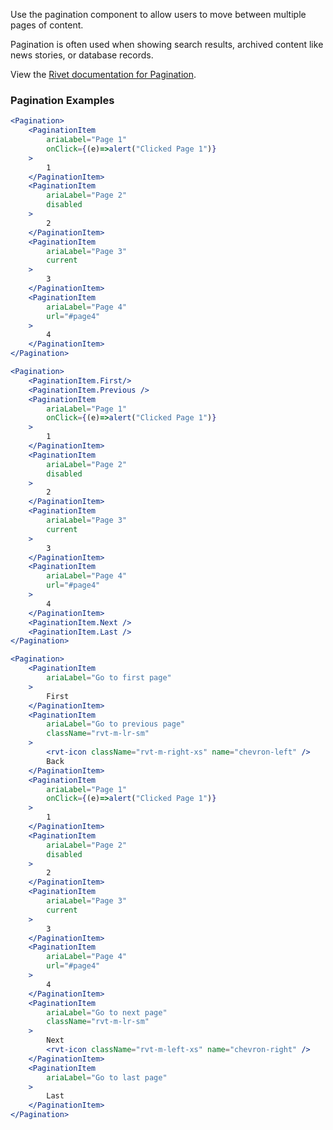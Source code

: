 Use the pagination component to allow users to move between multiple pages of content.

Pagination is often used when showing search results, archived content like news stories, or database records.

View the [Rivet documentation for Pagination](https://rivet.iu.edu/components/pagination/).

### Pagination Examples

<!-- prettier-ignore-start -->
```jsx
<Pagination>
    <PaginationItem
        ariaLabel="Page 1"
        onClick={(e)=>alert("Clicked Page 1")}
    >
        1
    </PaginationItem>
    <PaginationItem
        ariaLabel="Page 2"
        disabled
    >
        2
    </PaginationItem>
    <PaginationItem
        ariaLabel="Page 3"
        current
    >
        3
    </PaginationItem>
    <PaginationItem
        ariaLabel="Page 4"
        url="#page4"
    >
        4
    </PaginationItem>
</Pagination>
```
<!-- prettier-ignore-end -->

<!-- prettier-ignore-start -->
```jsx
<Pagination>
    <PaginationItem.First/>
    <PaginationItem.Previous />
    <PaginationItem
        ariaLabel="Page 1"
        onClick={(e)=>alert("Clicked Page 1")}
    >
        1
    </PaginationItem>
    <PaginationItem
        ariaLabel="Page 2"
        disabled
    >
        2
    </PaginationItem>
    <PaginationItem
        ariaLabel="Page 3"
        current
    >
        3
    </PaginationItem>
    <PaginationItem
        ariaLabel="Page 4"
        url="#page4"
    >
        4
    </PaginationItem>
    <PaginationItem.Next />
    <PaginationItem.Last />
</Pagination>
```
<!-- prettier-ignore-end -->

<!-- prettier-ignore-start -->
```jsx
<Pagination>
    <PaginationItem
        ariaLabel="Go to first page"
    >
        First
    </PaginationItem>
    <PaginationItem
        ariaLabel="Go to previous page"
        className="rvt-m-lr-sm"
    >
        <rvt-icon className="rvt-m-right-xs" name="chevron-left" />
        Back
    </PaginationItem>
    <PaginationItem
        ariaLabel="Page 1"
        onClick={(e)=>alert("Clicked Page 1")}
    >
        1
    </PaginationItem>
    <PaginationItem
        ariaLabel="Page 2"
        disabled
    >
        2
    </PaginationItem>
    <PaginationItem
        ariaLabel="Page 3"
        current
    >
        3
    </PaginationItem>
    <PaginationItem
        ariaLabel="Page 4"
        url="#page4"
    >
        4
    </PaginationItem>
    <PaginationItem
        ariaLabel="Go to next page"
        className="rvt-m-lr-sm"
    >
        Next
        <rvt-icon className="rvt-m-left-xs" name="chevron-right" />
    </PaginationItem>
    <PaginationItem
        ariaLabel="Go to last page"
    >
        Last
    </PaginationItem>
</Pagination>
```
<!-- prettier-ignore-end -->
